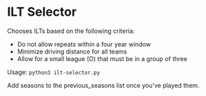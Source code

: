 # ILT Selector

Chooses ILTs based on the following criteria:

- Do not allow repeats within a four year window
- Minimize driving distance for all teams
- Allow for a small league (O) that must be in a group of three

Usage: `python3 ilt-selector.py`

Add seasons to the previous_seasons list once you've played them.
